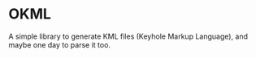 OKML
====

A simple library to generate KML files (Keyhole Markup Language), and maybe one
day to parse it too.
